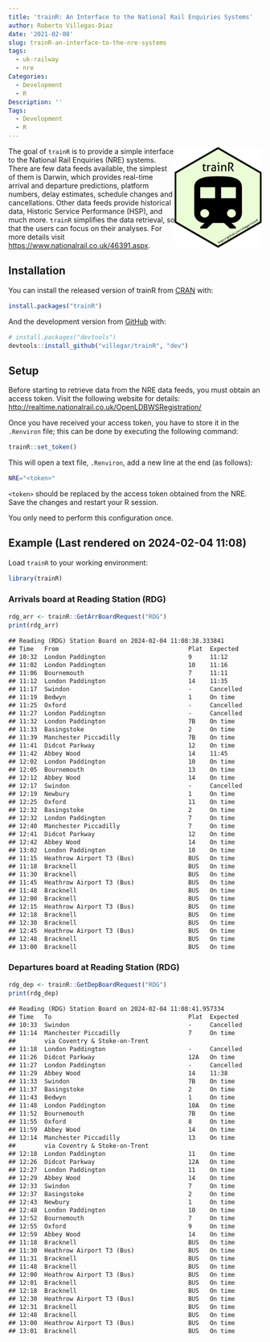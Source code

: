 ```yaml
---
title: 'trainR: An Interface to the National Rail Enquiries Systems'
author: Roberto Villegas-Diaz
date: '2021-02-08'
slug: trainR-an-interface-to-the-nre-systems
tags:
  - uk-railway
  - nre
Categories:
  - Development
  - R
Description: ''
Tags:
  - Development
  - R
---
```


<img src="https://raw.githubusercontent.com/villegar/trainR/main/inst/images/logo.png" alt="logo" align="right" height=200px/>

The goal of `trainR` is to provide a simple interface to the 
National Rail Enquiries (NRE) systems. There are few data feeds 
available, the simplest of them is Darwin, which provides real-time 
arrival and departure predictions, platform numbers, delay estimates, 
schedule changes and cancellations. Other data feeds provide historical 
data, Historic Service Performance (HSP), and much more. `trainR` 
simplifies the data retrieval, so that the users can focus on their 
analyses. For more details visit 
https://www.nationalrail.co.uk/46391.aspx.

## Installation

You can install the released version of trainR from [CRAN](https://CRAN.R-project.org) with:

``` r
install.packages("trainR")
```

And the development version from [GitHub](https://github.com/) with:

``` r
# install.packages("devtools")
devtools::install_github("villegar/trainR", "dev")
```

## Setup
Before starting to retrieve data from the NRE data feeds, you must obtain an access token. 
Visit the following website for details: http://realtime.nationalrail.co.uk/OpenLDBWSRegistration/

Once you have received your access token, you have to store it in the `.Renviron` file; this can be 
done by executing the following command:


```r
trainR::set_token()
```

This will open a text file, `.Renviron`, add a new line at the end (as follows):

```bash
NRE="<token>"
```

`<token>` should be replaced by the access token obtained from the NRE. Save the changes and restart 
your R session.

You only need to perform this configuration once.

## Example (Last rendered on 2024-02-04 11:08)

Load `trainR` to your working environment:

```r
library(trainR)
```

### Arrivals board at Reading Station (RDG)


```r
rdg_arr <- trainR::GetArrBoardRequest("RDG")
print(rdg_arr)
```

```
## Reading (RDG) Station Board on 2024-02-04 11:08:38.333841
## Time   From                                    Plat  Expected
## 10:32  London Paddington                       9     11:12
## 11:02  London Paddington                       10    11:16
## 11:06  Bournemouth                             7     11:11
## 11:12  London Paddington                       14    11:35
## 11:17  Swindon                                 -     Cancelled
## 11:19  Bedwyn                                  1     On time
## 11:25  Oxford                                  -     Cancelled
## 11:27  London Paddington                       -     Cancelled
## 11:32  London Paddington                       7B    On time
## 11:33  Basingstoke                             2     On time
## 11:39  Manchester Piccadilly                   7B    On time
## 11:41  Didcot Parkway                          12    On time
## 11:42  Abbey Wood                              14    11:45
## 12:02  London Paddington                       10    On time
## 12:05  Bournemouth                             13    On time
## 12:12  Abbey Wood                              14    On time
## 12:17  Swindon                                 -     Cancelled
## 12:19  Newbury                                 1     On time
## 12:25  Oxford                                  11    On time
## 12:32  Basingstoke                             2     On time
## 12:32  London Paddington                       7     On time
## 12:40  Manchester Piccadilly                   7     On time
## 12:41  Didcot Parkway                          12    On time
## 12:42  Abbey Wood                              14    On time
## 13:02  London Paddington                       10    On time
## 11:15  Heathrow Airport T3 (Bus)               BUS   On time
## 11:18  Bracknell                               BUS   On time
## 11:30  Bracknell                               BUS   On time
## 11:45  Heathrow Airport T3 (Bus)               BUS   On time
## 11:48  Bracknell                               BUS   On time
## 12:00  Bracknell                               BUS   On time
## 12:15  Heathrow Airport T3 (Bus)               BUS   On time
## 12:18  Bracknell                               BUS   On time
## 12:30  Bracknell                               BUS   On time
## 12:45  Heathrow Airport T3 (Bus)               BUS   On time
## 12:48  Bracknell                               BUS   On time
## 13:00  Bracknell                               BUS   On time
```

### Departures board at Reading Station (RDG)


```r
rdg_dep <- trainR::GetDepBoardRequest("RDG")
print(rdg_dep)
```

```
## Reading (RDG) Station Board on 2024-02-04 11:08:41.957334
## Time   To                                      Plat  Expected
## 10:33  Swindon                                 -     Cancelled
## 11:14  Manchester Piccadilly                   7     On time
##        via Coventry & Stoke-on-Trent           
## 11:18  London Paddington                       -     Cancelled
## 11:26  Didcot Parkway                          12A   On time
## 11:27  London Paddington                       -     Cancelled
## 11:29  Abbey Wood                              14    11:38
## 11:33  Swindon                                 7B    On time
## 11:37  Basingstoke                             2     On time
## 11:43  Bedwyn                                  1     On time
## 11:48  London Paddington                       10A   On time
## 11:52  Bournemouth                             7B    On time
## 11:55  Oxford                                  8     On time
## 11:59  Abbey Wood                              14    On time
## 12:14  Manchester Piccadilly                   13    On time
##        via Coventry & Stoke-on-Trent           
## 12:18  London Paddington                       11    On time
## 12:26  Didcot Parkway                          12A   On time
## 12:27  London Paddington                       11    On time
## 12:29  Abbey Wood                              14    On time
## 12:33  Swindon                                 7     On time
## 12:37  Basingstoke                             2     On time
## 12:43  Newbury                                 1     On time
## 12:48  London Paddington                       10    On time
## 12:52  Bournemouth                             7     On time
## 12:55  Oxford                                  9     On time
## 12:59  Abbey Wood                              14    On time
## 11:18  Bracknell                               BUS   On time
## 11:30  Heathrow Airport T3 (Bus)               BUS   On time
## 11:31  Bracknell                               BUS   On time
## 11:48  Bracknell                               BUS   On time
## 12:00  Heathrow Airport T3 (Bus)               BUS   On time
## 12:01  Bracknell                               BUS   On time
## 12:18  Bracknell                               BUS   On time
## 12:30  Heathrow Airport T3 (Bus)               BUS   On time
## 12:31  Bracknell                               BUS   On time
## 12:48  Bracknell                               BUS   On time
## 13:00  Heathrow Airport T3 (Bus)               BUS   On time
## 13:01  Bracknell                               BUS   On time
```
